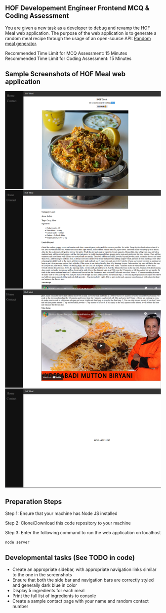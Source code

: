 ## HOF Developement Engineer Frontend MCQ & Coding Assessment

You are given a new task as a developer to debug and revamp the HOF Meal web application. The purpose of the web application is to generate a random meal recipe through the usage of an open-source API: [Random meal generator](https://www.themealdb.com/api/json/v1/1/random.php).

Recommended Time Limit for MCQ Assessment: 15 Minutes\
Recommended Time Limit for Coding Assessment: 15 Minutes


## Sample Screenshots of HOF Meal web application
![HoF1](./images/hof1.PNG)
![HoF2](./images/hof2.PNG)
![HoF3](./images/hof3.PNG)
![HoF4](./images/hof4.PNG)

## Preparation Steps

Step 1: Ensure that your machine has Node JS installed

Step 2: Clone/Download this code repository to your machine

Step 3: Enter the following command to run the web application on localhost
```
node server
```


## Developmental tasks (See TODO in code)

* Create an appropriate sidebar, with appropriate navigation links similar to the one in the screenshots
* Ensure that both the side bar and navigation bars are correctly styled and generally dark blue in color
* Display 5 ingredients for each meal
* Print the full list of ingredients to console
* Create a sample contact page with your name and random contact number

